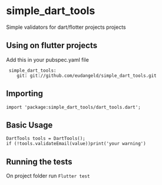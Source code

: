# simple_dart_tools
Simple validators for dart/flotter projects projects

## Using on flutter projects
Add this in your pubspec.yaml file
```
 simple_dart_tools: 
    git: git://github.com/eudangeld/simple_dart_tools.git
```
## Importing 
```
import 'package:simple_dart_tools/dart_tools.dart';
```

## Basic Usage
```
DartTools tools = DartTools();
if (!tools.validateEmail(value))print('your warning')
```

## Running the tests
On project folder run ```Flutter test```





